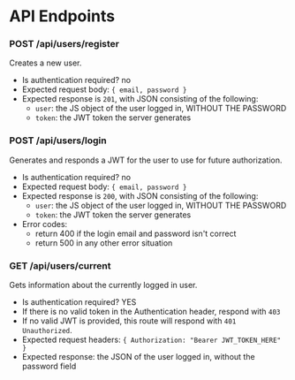 # API Endpoints

### POST /api/users/register

Creates a new user.

- Is authentication required? no
- Expected request body: `{ email, password }`
- Expected response is `201`, with JSON consisting of the following:
  - `user`: the JS object of the user logged in, WITHOUT THE PASSWORD
  - `token`: the JWT token the server generates

### POST /api/users/login

Generates and responds a JWT for the user to use for future authorization.

- Is authentication required? no
- Expected request body: `{ email, password }`
- Expected response is `200`, with JSON consisting of the following:
  - `user`: the JS object of the user logged in, WITHOUT THE PASSWORD
  - `token`: the JWT token the server generates
- Error codes:
  - return 400 if the login email and password isn't correct
  - return 500 in any other error situation

### GET /api/users/current

Gets information about the currently logged in user.

- Is authentication required? YES
- If there is no valid token in the Authentication header, respond with `403`
- If no valid JWT is provided, this route will respond with `401 Unauthorized`.
- Expected request headers: `{ Authorization: "Bearer JWT_TOKEN_HERE" }`
- Expected response: the JSON of the user logged in, without the password field
